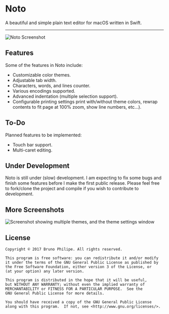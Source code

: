 # Noto

A beautiful and simple plain text editor for macOS written in Swift.

---

![Noto Screenshot](http://i.imgur.com/BlqwbV7.png)

## Features

Some of the features in Noto include:

* Customizable color themes.
* Adjustable tab width.
* Characters, words, and lines counter.
* Various encodings supported.
* Advanced indentation (multiple selection support).
* Configurable printing settings print with/without theme colors, rewrap contents to fit page at 100% zoom, show line numbers, etc...).

## To-Do

Planned features to be implemented:

* Touch bar support.
* Multi-caret editing.

## Under Development

Noto is still under (slow) development. I am expecting to fix some bugs and finish some features before I make the first public release. Please feel free to fork/clone the project and compile if you wish to contribute to development.

## More Screenshots

![Screenshot showing multiple themes, and the theme settings window](http://i.imgur.com/SXh8o7n.png)

## License

```
Copyright © 2017 Bruno Philipe. All rights reserved.

This program is free software: you can redistribute it and/or modify
it under the terms of the GNU General Public License as published by
the Free Software Foundation, either version 3 of the License, or
(at your option) any later version.

This program is distributed in the hope that it will be useful,
but WITHOUT ANY WARRANTY; without even the implied warranty of
MERCHANTABILITY or FITNESS FOR A PARTICULAR PURPOSE.  See the
GNU General Public License for more details.

You should have received a copy of the GNU General Public License
along with this program.  If not, see <http://www.gnu.org/licenses/>.
```